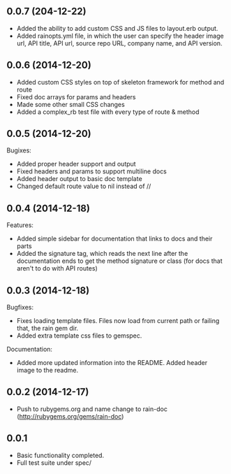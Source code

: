 ## 0.0.7 (204-12-22)

- Added the ability to add custom CSS and JS files to layout.erb output.
- Added rainopts.yml file, in which the user can specify the header image url, API title, API url, source repo URL, company name, and API version.

## 0.0.6 (2014-12-20)

- Added custom CSS styles on top of skeleton framework for method and route
- Fixed doc arrays for params and headers
- Made some other small CSS changes
- Added a complex_rb test file with every type of route & method

## 0.0.5 (2014-12-20)

Bugixes:

- Added proper header support and output
- Fixed headers and params to support multiline docs
- Added header output to basic doc template
- Changed default route value to nil instead of //

## 0.0.4 (2014-12-18)

Features:

- Added simple sidebar for documentation that links to docs and their parts
- Added the signature tag, which reads the next line after the documentation ends to get
the method signature or class (for docs that aren't to do with API routes)

## 0.0.3 (2014-12-18)

Bugfixes:

- Fixes loading template files. Files now load from current path or failing that, the rain gem dir.
- Added extra template css files to gemspec.

Documentation:

- Added more updated information into the README. Added header image to the readme.

## 0.0.2 (2014-12-17)
- Push to rubygems.org and name change to rain-doc (http://rubygems.org/gems/rain-doc)

## 0.0.1
- Basic functionality completed.
- Full test suite under spec/